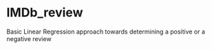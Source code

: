 # IMDb_review
 Basic Linear Regression approach towards determining a positive or a negative review
